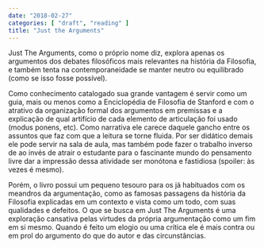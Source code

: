 ```yaml
---
date: "2018-02-27"
categories: [ "draft", "reading" ]
title: "Just the Arguments"
---
```

Just The Arguments, como o próprio nome diz, explora apenas os argumentos dos debates filosóficos mais relevantes na história da Filosofia, e também tenta na contemporaneidade se manter neutro ou equilibrado (como se isso fosse possível).

Como conhecimento catalogado sua grande vantagem é servir como um guia, mais ou menos como a Enciclopédia de Filosofia de Stanford e com o atrativo da organização formal dos argumentos em premissas e a explicação de qual artifício de cada elemento de articulação foi usado (modus ponens, etc). Como narrativa ele carece daquele gancho entre os assuntos que faz com que a leitura se torne fluida. Por ser didático demais ele pode servir na sala de aula, mas também pode fazer o trabalho inverso de ao invés de atrair o estudante para o fascinante mundo do pensamento livre dar a impressão dessa atividade ser monótona e fastidiosa (spoiler: às vezes é mesmo).

Porém, o livro possui um pequeno tesouro para os já habituados com os meandros da argumentação, como as famosas passagens da história da Filosofia explicadas em um contexto e vista como um todo, com suas qualidades e defeitos. O que se busca em Just The Arguments é uma exploração cansativa pelas virtudes da própria argumentação como um fim em si mesmo. Quando é feito um elogio ou uma crítica ele é mais contra ou em prol do argumento do que do autor e das circunstâncias.
